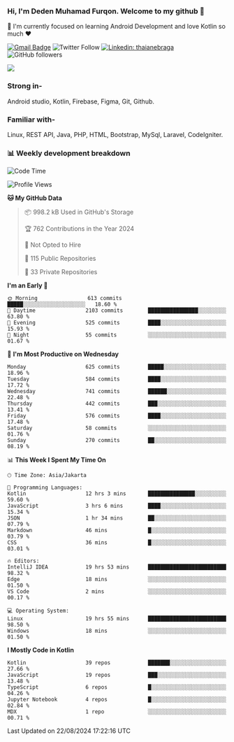 ### Hi, I'm Deden Muhamad Furqon. Welcome to my github 👋

<!--
**furqoncreative/furqoncreative** is a ✨ _special_ ✨ repository because its `README.md` (this file) appears on your GitHub profile.

Here are some ideas to get you started:

- 🔭 I’m currently working on ...
- 👯 I’m looking to collaborate on ...
- 🤔 I’m looking for help with ...
- 💬 Ask me about ...
- 📫 How to reach me: ...
- 😄 Pronouns: ...
- ⚡ Fun fact: ...
-->

  🌱 I'm currently focused on learning Android Development and love Kotlin so much ❤ 

[![Gmail Badge](https://img.shields.io/badge/-furqoncreative24@gmail.com-c14438?style=flat-square&logo=Gmail&logoColor=white&link=mailto:furqoncreative24@gmail.com)](mailto:furqoncreative24@gmail.com)
![Twitter Follow](https://img.shields.io/twitter/follow/furqoncreative?label=Follow)
[![Linkedin: thaianebraga](https://img.shields.io/badge/-Deden_Muhamad_Furqon-blue?style=flat-square&logo=Linkedin&logoColor=white&link=https://www.linkedin.com/in/anmol-p-singh/)](https://www.linkedin.com/in/furqoncreative/)
![GitHub followers](https://img.shields.io/github/followers/furqoncreative?label=Follow&style=social)

<img src="https://github-readme-stats.sera5-dev.vercel.app/api?username=furqoncreative&hide=stars&show_icons=true&count_private=true&include_all_commits=true&title_color=#008080&icon_color=#008080&hide_border=true" width="">

### Strong in-

Android studio, Kotlin, Firebase, Figma, Git, Github.

### Familiar with-
Linux, REST API, Java, PHP, HTML, Bootstrap, MySql, Laravel, CodeIgniter.

### 📊 Weekly development breakdown

<!--START_SECTION:waka-->
![Code Time](http://img.shields.io/badge/Code%20Time-2%2C593%20hrs%207%20mins-blue)

![Profile Views](http://img.shields.io/badge/Profile%20Views-0-blue)

**🐱 My GitHub Data** 

> 📦 998.2 kB Used in GitHub's Storage 
 > 
> 🏆 762 Contributions in the Year 2024
 > 
> 🚫 Not Opted to Hire
 > 
> 📜 115 Public Repositories 
 > 
> 🔑 33 Private Repositories 
 > 
**I'm an Early 🐤** 

```text
🌞 Morning                613 commits         █████░░░░░░░░░░░░░░░░░░░░   18.60 % 
🌆 Daytime                2103 commits        ████████████████░░░░░░░░░   63.80 % 
🌃 Evening                525 commits         ████░░░░░░░░░░░░░░░░░░░░░   15.93 % 
🌙 Night                  55 commits          ░░░░░░░░░░░░░░░░░░░░░░░░░   01.67 % 
```
📅 **I'm Most Productive on Wednesday** 

```text
Monday                   625 commits         █████░░░░░░░░░░░░░░░░░░░░   18.96 % 
Tuesday                  584 commits         ████░░░░░░░░░░░░░░░░░░░░░   17.72 % 
Wednesday                741 commits         ██████░░░░░░░░░░░░░░░░░░░   22.48 % 
Thursday                 442 commits         ███░░░░░░░░░░░░░░░░░░░░░░   13.41 % 
Friday                   576 commits         ████░░░░░░░░░░░░░░░░░░░░░   17.48 % 
Saturday                 58 commits          ░░░░░░░░░░░░░░░░░░░░░░░░░   01.76 % 
Sunday                   270 commits         ██░░░░░░░░░░░░░░░░░░░░░░░   08.19 % 
```


📊 **This Week I Spent My Time On** 

```text
🕑︎ Time Zone: Asia/Jakarta

💬 Programming Languages: 
Kotlin                   12 hrs 3 mins       ███████████████░░░░░░░░░░   59.60 % 
JavaScript               3 hrs 6 mins        ████░░░░░░░░░░░░░░░░░░░░░   15.34 % 
JSON                     1 hr 34 mins        ██░░░░░░░░░░░░░░░░░░░░░░░   07.79 % 
Markdown                 46 mins             █░░░░░░░░░░░░░░░░░░░░░░░░   03.79 % 
CSS                      36 mins             █░░░░░░░░░░░░░░░░░░░░░░░░   03.01 % 

🔥 Editors: 
IntelliJ IDEA            19 hrs 53 mins      █████████████████████████   98.32 % 
Edge                     18 mins             ░░░░░░░░░░░░░░░░░░░░░░░░░   01.50 % 
VS Code                  2 mins              ░░░░░░░░░░░░░░░░░░░░░░░░░   00.17 % 

💻 Operating System: 
Linux                    19 hrs 55 mins      █████████████████████████   98.50 % 
Windows                  18 mins             ░░░░░░░░░░░░░░░░░░░░░░░░░   01.50 % 
```

**I Mostly Code in Kotlin** 

```text
Kotlin                   39 repos            ███████░░░░░░░░░░░░░░░░░░   27.66 % 
JavaScript               19 repos            ███░░░░░░░░░░░░░░░░░░░░░░   13.48 % 
TypeScript               6 repos             █░░░░░░░░░░░░░░░░░░░░░░░░   04.26 % 
Jupyter Notebook         4 repos             █░░░░░░░░░░░░░░░░░░░░░░░░   02.84 % 
MDX                      1 repo              ░░░░░░░░░░░░░░░░░░░░░░░░░   00.71 % 
```




 Last Updated on 22/08/2024 17:22:16 UTC
<!--END_SECTION:waka-->

